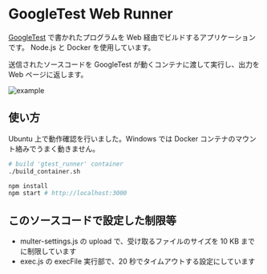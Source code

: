 # GoogleTest Web Runner

[GoogleTest](https://github.com/google/googletest) で書かれたプログラムを Web 経由でビルドするアプリケーションです。
Node.js と Docker を使用しています。

送信されたソースコードを GoogleTest が動くコンテナに渡して実行し、出力を Web ページに返します。

![example](https://imgur.com/3KJzVRn.gif)

## 使い方

Ubuntu 上で動作確認を行いました。Windows では Docker コンテナのマウント絡みでうまく動きません。

```sh
# build 'gtest_runner' container
./build_container.sh

npm install
npm start # http://localhost:3000
```

## このソースコードで設定した制限等

- multer-settings.js の upload で、受け取るファイルのサイズを 10 KB までに制限しています
- exec.js の execFile 実行部で、20 秒でタイムアウトする設定にしています
